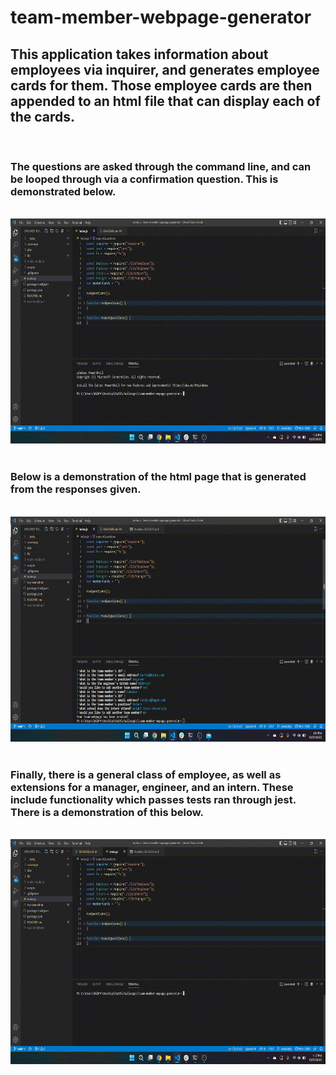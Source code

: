 # team-member-webpage-generator

## This application takes information about employees via inquirer, and generates employee cards for them. Those employee cards are then appended to an html file that can display each of the cards.
<br/>
<h3>The questions are asked through the command line, and can be looped through via a confirmation question. This is demonstrated below.</h3>
<br/>
<img src="./assets/inquirer.gif" width="640" height="360"/>
<br/>
<br/>
<h3>Below is a demonstration of the html page that is generated from the responses given.</h3>
<br/>
<img src="./assets/html.gif" width="640" height="360"/>
<br/>
<br/>
<h3>Finally, there is a general class of employee, as well as extensions for a manager, engineer, and an intern. These include functionality which passes tests ran through jest. There is a demonstration of this below.</h3>
<br/>
<img src="./assets/tests.gif" width="640" height="360"/>